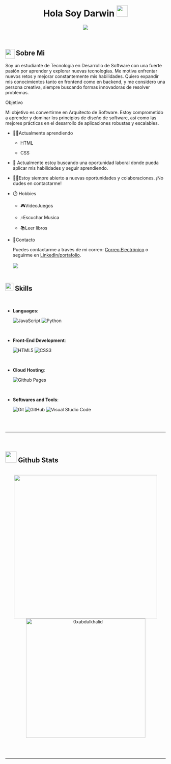 
<h1 align="center"><b>Hola Soy Darwin </b><img src="https://media.giphy.com/media/hvRJCLFzcasrR4ia7z/giphy.gif" width="35"></h1>
<!--  -->
<p align="center">
<a href="https://github.com/DenverCoder1/readme-typing-svg">
    <img src="https://readme-typing-svg.herokuapp.com?font=Poppins&color=%2300A86B&size=28&center=true&vCenter=true&width=700&height=80&lines=✨+¡Hola+y+bienvenido!+💚;🚀+Desarrollador+Front-End+Autodidacta;🎓+Estudiante+de+Ciencias;🔓+Principiante+en+CTF;📖+Aprendiz+activo+y+curioso;💡+Me+encanta+aprender+nuevas+cosas!">
</a>

</p>


<br>



	
## <img src="https://i.giphy.com/media/v1.Y2lkPTc5MGI3NjExMnV0djU3dzA0NGl2YjN1OXpqd2N6bXBkcDJjMmd5bW16ZjJwd2UxNyZlcD12MV9pbnRlcm5hbF9naWZfYnlfaWQmY3Q9Zw/kiWlpxD6hXmvTL8dio/giphy.gif" width="30px" align="left"> Sobre Mi





Soy un estudiante de Tecnología en Desarrollo de Software con una fuerte pasión por aprender y explorar nuevas tecnologías. Me motiva enfrentar nuevos retos y mejorar constantemente mis habilidades. Quiero expandir mis conocimientos tanto en frontend como en backend, y me considero una persona creativa, siempre buscando formas innovadoras de resolver problemas.

Objetivo

Mi objetivo es convertirme en Arquitecto de Software. Estoy comprometido a aprender y dominar los principios de diseño de software, así como las mejores prácticas en el desarrollo de aplicaciones robustas y escalables.
<br>
- 👩‍💻Actualmente aprendiendo 

  * HTML

  * CSS
- 🥅 Actualmente estoy buscando una oportunidad laboral donde pueda aplicar mis habilidades y seguir aprendiendo.
- 🤜🤛Estoy siempre abierto a nuevas oportunidades y colaboraciones. ¡No dudes en contactarme!
- ⏱️ Hobbies

    * 🎮VideoJuegos

    * 🎶Escuchar Musica

    * 📚Leer libros
- 📱Contacto 

   Puedes contactarme a través de mi correo: [Correo Electrónico](mailto:sebastiancaballero811@gmail.com) o seguirme en [LinkedIn/portafolio](enlace_a_tu_linkedin_o_portafolio).
<br><br>
<img src="https://user-images.githubusercontent.com/73097560/115834477-dbab4500-a447-11eb-908a-139a6edaec5c.gif"><br><br>

## <img src="https://media2.giphy.com/media/QssGEmpkyEOhBCb7e1/giphy.gif?cid=ecf05e47a0n3gi1bfqntqmob8g9aid1oyj2wr3ds3mg700bl&rid=giphy.gif" width ="25"><b> Skills</b>
<br>

<p align="center">

- **Languages**:
    
    ![JavaScript](https://img.shields.io/badge/JavaScript%20-%23F7DF1E.svg?style=for-the-badge&logo=javascript&logoColor=black)
    ![Python](https://img.shields.io/badge/Python%20-%2314354C.svg?style=for-the-badge&logo=python&logoColor=white)

<br>   
    
- **Front-End Development**:

   ![HTML5](https://img.shields.io/badge/HTML5%20-%23E34F26.svg?style=for-the-badge&logo=html5&logoColor=white)
   ![CSS3](https://img.shields.io/badge/CSS%20-%231572B6.svg?style=for-the-badge&logo=css3&logoColor=white)

<br>

- **Cloud Hosting**:

    ![Github Pages](https://img.shields.io/badge/GitHub%20Pages-%23327FC7.svg?style=for-the-badge&logo=github&logoColor=white)
    
<br>

- **Softwares and Tools**:

    ![Git](https://img.shields.io/badge/git-%23F05033.svg?style=for-the-badge&logo=git&logoColor=white)
    ![GitHub](https://img.shields.io/badge/github-%23121011.svg?style=for-the-badge&logo=github&logoColor=white)
    ![Visual Studio Code](https://img.shields.io/badge/Visual%20Studio%20Code-0078d7.svg?style=for-the-badge&logo=visual-studio-code&logoColor=white)


</p>

<br>
<br>

-----

<br>


## <img src="https://media.giphy.com/media/iY8CRBdQXODJSCERIr/giphy.gif" width="35"><b> Github Stats </b>
<br>

<div align="center">

<a href="https://github.com/0xabdulkhalid/">
  <img src="https://github-readme-stats.vercel.app/api?username=0xabdulkhalid&include_all_commits=true&count_private=true&show_icons=true&line_height=20&title_color=7A7ADB&icon_color=2234AE&text_color=D3D3D3&bg_color=0,000000,130F40" width="450"/>
  <img src="https://github-readme-stats.vercel.app/api/top-langs?username=0xabdulkhalid&show_icons=true&locale=en&layout=compact&line_height=20&title_color=7A7ADB&icon_color=2234AE&text_color=D3D3D3&bg_color=0,000000,130F40" width="375"  alt="0xabdulkhalid"/>

</a>
</div>

<br>
<br>
<br>

-----

<br>
<br>



<br>
